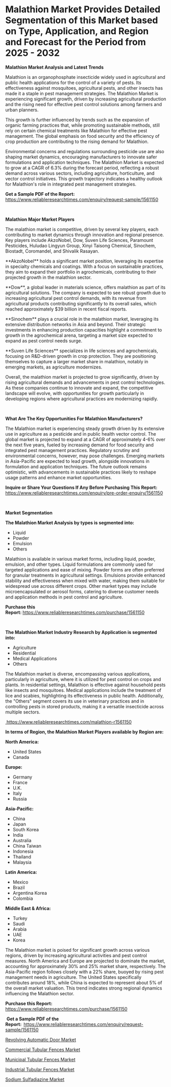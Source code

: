 <p><h1>Malathion Market Provides Detailed Segmentation of this Market based on Type, Application, and Region and Forecast for the Period from 2025 - 2032</h1></p><p><strong>Malathion Market Analysis and Latest Trends</strong></p>
<p><p>Malathion is an organophosphate insecticide widely used in agricultural and public health applications for the control of a variety of pests. Its effectiveness against mosquitoes, agricultural pests, and other insects has made it a staple in pest management strategies. The Malathion Market is experiencing significant growth, driven by increasing agricultural production and the rising need for effective pest control solutions among farmers and urban planners.</p><p>This growth is further influenced by trends such as the expansion of organic farming practices that, while promoting sustainable methods, still rely on certain chemical treatments like Malathion for effective pest management. The global emphasis on food security and the efficiency of crop production are contributing to the rising demand for Malathion.</p><p>Environmental concerns and regulations surrounding pesticide use are also shaping market dynamics, encouraging manufacturers to innovate safer formulations and application techniques. The Malathion Market is expected to grow at a CAGR of 6.3% during the forecast period, reflecting a robust demand across various sectors, including agriculture, horticulture, and vector control initiatives. This growth trajectory indicates a healthy outlook for Malathion's role in integrated pest management strategies.</p></p>
<p><strong>Get a Sample PDF of the Report:&nbsp;</strong> <a href="https://www.reliableresearchtimes.com/enquiry/request-sample/1561150?utm_campaign=3187&utm_medium=2&utm_source=Github&utm_content=ia&utm_term=31032025&utm_id=malathion">https://www.reliableresearchtimes.com/enquiry/request-sample/1561150</a></p>
<p>&nbsp;</p>
<p><strong>Malathion Major Market Players</strong></p>
<p><p>The malathion market is competitive, driven by several key players, each contributing to market dynamics through innovation and regional presence. Key players include AkzoNobel, Dow, Suven Life Sciences, Paramount Pesticides, Huludao Lingyun Group, Xinyi Taisong Chemical, Sinochem, Biostadt, Coromandel, and Shivalik Rasayan.</p><p>**AkzoNobel** holds a significant market position, leveraging its expertise in specialty chemicals and coatings. With a focus on sustainable practices, they aim to expand their portfolio in agrochemicals, contributing to their projected growth in the malathion sector.</p><p>**Dow**, a global leader in materials science, offers malathion as part of its agricultural solutions. The company is expected to see robust growth due to increasing agricultural pest control demands, with its revenue from agricultural products contributing significantly to its overall sales, which reached approximately $39 billion in recent fiscal reports.</p><p>**Sinochem** plays a crucial role in the malathion market, leveraging its extensive distribution networks in Asia and beyond. Their strategic investments in enhancing production capacities highlight a commitment to growth in the agrochemical arena, targeting a market size expected to expand as pest control needs surge.</p><p>**Suven Life Sciences** specializes in life sciences and agrochemicals, focusing on R&D-driven growth in crop protection. They are positioning themselves to capture a larger market share in malathion, notably in emerging markets, as agriculture modernizes.</p><p>Overall, the malathion market is projected to grow significantly, driven by rising agricultural demands and advancements in pest control technologies. As these companies continue to innovate and expand, the competitive landscape will evolve, with opportunities for growth particularly in developing regions where agricultural practices are modernizing rapidly.</p></p>
<p>&nbsp;</p>
<p><strong>What Are The Key Opportunities For Malathion Manufacturers?</strong></p>
<p><p>The Malathion market is experiencing steady growth driven by its extensive use in agriculture as a pesticide and in public health vector control. The global market is projected to expand at a CAGR of approximately 4-6% over the next five years, fueled by increasing demand for food security and integrated pest management practices. Regulatory scrutiny and environmental concerns, however, may pose challenges. Emerging markets in Asia-Pacific are expected to lead growth, alongside innovations in formulation and application techniques. The future outlook remains optimistic, with advancements in sustainable practices likely to reshape usage patterns and enhance market opportunities.</p></p>
<p><strong>Inquire or Share Your Questions If Any Before Purchasing This Report:</strong> <a href="https://www.reliableresearchtimes.com/enquiry/pre-order-enquiry/1561150?utm_campaign=3187&utm_medium=2&utm_source=Github&utm_content=ia&utm_term=31032025&utm_id=malathion">https://www.reliableresearchtimes.com/enquiry/pre-order-enquiry/1561150</a></p>
<p>&nbsp;</p>
<p><strong>Market Segmentation</strong></p>
<p><strong>The Malathion Market Analysis by types is segmented into:</strong></p>
<p><ul><li>Liquid</li><li>Powder</li><li>Emulsion</li><li>Others</li></ul></p>
<p><p>Malathion is available in various market forms, including liquid, powder, emulsion, and other types. Liquid formulations are commonly used for targeted applications and ease of mixing. Powder forms are often preferred for granular treatments in agricultural settings. Emulsions provide enhanced stability and effectiveness when mixed with water, making them suitable for widespread use across different crops. Other market types may include microencapsulated or aerosol forms, catering to diverse customer needs and application methods in pest control and agriculture.</p></p>
<p><strong>Purchase this Report:&nbsp;</strong><a href="https://www.reliableresearchtimes.com/purchase/1561150?utm_campaign=3187&utm_medium=2&utm_source=Github&utm_content=ia&utm_term=31032025&utm_id=malathion">https://www.reliableresearchtimes.com/purchase/1561150</a></p>
<p>&nbsp;</p>
<p><strong>The Malathion Market Industry Research by Application is segmented into:</strong></p>
<p><ul><li>Agriculture</li><li>Residential</li><li>Medical Applications</li><li>Others</li></ul></p>
<p><p>The Malathion market is diverse, encompassing various applications, particularly in agriculture, where it is utilized for pest control on crops and plants. In residential settings, Malathion is effective against household pests like insects and mosquitoes. Medical applications include the treatment of lice and scabies, highlighting its effectiveness in public health. Additionally, the "Others" segment covers its use in veterinary practices and in controlling pests in stored products, making it a versatile insecticide across multiple sectors.</p></p>
<p><a href="https://www.reliableresearchtimes.com/malathion-r1561150?utm_campaign=3187&utm_medium=2&utm_source=Github&utm_content=ia&utm_term=31032025&utm_id=malathion">&nbsp;https://www.reliableresearchtimes.com/malathion-r1561150</a></p>
<p><strong>In terms of Region, the Malathion Market Players available by Region are:</strong></p>
<p>
    <p> <strong> North America: </strong>
        <ul>
            <li>United States</li>
            <li>Canada</li>
        </ul>
        </p> 
    <p> <strong> Europe: </strong>
        <ul>
            <li>Germany</li>
            <li>France</li>
            <li>U.K.</li>
            <li>Italy</li>
            <li>Russia</li>
        </ul>
        </p> 
    <p> <strong> Asia-Pacific: </strong>
        <ul>
            <li>China</li>
            <li>Japan</li>
            <li>South Korea</li>
            <li>India</li>
            <li>Australia</li>
            <li>China Taiwan</li>
            <li>Indonesia</li>
            <li>Thailand</li>
            <li>Malaysia</li>
        </ul>
        </p> 
    <p> <strong> Latin America: </strong>
        <ul>
            <li>Mexico</li>
            <li>Brazil</li>
            <li>Argentina Korea</li>
            <li>Colombia</li>
        </ul>
        </p> 
    <p> <strong> Middle East & Africa: </strong>
        <ul>
            <li>Turkey</li>
            <li>Saudi</li>
            <li>Arabia</li>
            <li>UAE</li>
            <li>Korea</li>
        </ul>
    </p>
    </p>
<p><p>The Malathion market is poised for significant growth across various regions, driven by increasing agricultural activities and pest control measures. North America and Europe are projected to dominate the market, accounting for approximately 30% and 25% market share, respectively. The Asia-Pacific region follows closely with a 22% share, buoyed by rising pest management needs in agriculture. The United States specifically contributes around 18%, while China is expected to represent about 5% of the overall market valuation. This trend indicates strong regional dynamics influencing the Malathion sector.</p></p>
<p><strong>Purchase this Report: </strong><a href="https://www.reliableresearchtimes.com/purchase/1561150?utm_campaign=3187&utm_medium=2&utm_source=Github&utm_content=ia&utm_term=31032025&utm_id=malathion">https://www.reliableresearchtimes.com/purchase/1561150</a></p>
<p>&nbsp;<strong>Get a Sample PDF of the Report:&nbsp;&nbsp;</strong><a href="https://www.reliableresearchtimes.com/enquiry/request-sample/1561150?utm_campaign=3187&utm_medium=2&utm_source=Github&utm_content=ia&utm_term=31032025&utm_id=malathion">https://www.reliableresearchtimes.com/enquiry/request-sample/1561150</a></p>
<p><strong></strong></p>
<p><p><a href="https://www.linkedin.com/pulse/global-revolving-automatic-door-market-trends-innovations-rxoff?utm_campaign=3187&utm_medium=2&utm_source=Github&utm_content=ia&utm_term=31032025&utm_id=malathion">Revolving Automatic Door Market</a></p><p><a href="https://www.linkedin.com/pulse/thorough-overview-commercial-tubular-fences-market-including-p3z1f?utm_campaign=3187&utm_medium=2&utm_source=Github&utm_content=ia&utm_term=31032025&utm_id=malathion">Commercial Tubular Fences Market</a></p><p><a href="https://www.linkedin.com/pulse/market-outlook-municipal-tubular-fences-industry-from-mcaif?utm_campaign=3187&utm_medium=2&utm_source=Github&utm_content=ia&utm_term=31032025&utm_id=malathion">Municipal Tubular Fences Market</a></p><p><a href="https://www.linkedin.com/pulse/industrial-tubular-fences-market-industry-landscape-growth-syp1f?utm_campaign=3187&utm_medium=2&utm_source=Github&utm_content=ia&utm_term=31032025&utm_id=malathion">Industrial Tubular Fences Market</a></p><p><a href="https://github.com/lestymbango/Market-Research-Report-List-1/blob/main/sodium-sulfadiazine-market.md?utm_campaign=3187&utm_medium=2&utm_source=Github&utm_content=ia&utm_term=31032025&utm_id=malathion">Sodium Sulfadiazine Market</a></p></p>